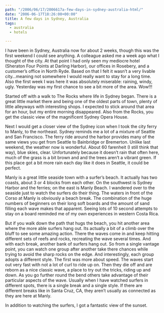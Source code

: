 ```yaml
---
path: "/2006/06/17/2006617a-few-days-in-sydney-australia-html/" 
date: "2006-06-17T18:26:00+00:00" 
title: A few days in Sydney, Australia
tags:
  - australia
  - hotels

---
```

I have been in Sydney, Australia now for about 2 weeks, though this was the first weekend I could see anything. A colleague asked me a week ago what I thought of the city. At that point I had only seen my mediocre hotel (Sheraton Four Points at Darling Harbor), our offices in Rosebery, and a customer&rsquo;s office in North Ryde. Based on that I felt it wasn&rsquo;t a very livable city&hellip;meaning not somewhere I would really want to stay for a long time. Also the first week I was here it was absolutely miserable: raining, windy, ugly. Yesterday was my first chance to see a bit more of the area. Wow!!!

<span class="full-image-block ssNonEditable"><span><img src="/static/500c9c42c4aa27cb90863e5e/50e9971de4b01058545b4678/50e99720e4b01058545b48ee/1257622962167/IXUS50_2DIMG_0777_small.jpg/1000w" alt="" /></span></span>Started off with a walk to The Rocks where life in Sydney began. There is a great little market there and being one of the oldest parts of town, plenty of little alleyways with interesting shops. I expected to stick around that area for an hour, but my entire morning disappeared. Also from the Rocks, you get the classic view of the magnificent Sydney Opera House.

Next I would get a closer view of the Sydney icon when I took the city ferry to Manly, to the northeast. Sydney reminds me a lot of a mixture of Seattle and San Francisco. The ferry ride around the harbor provides many of the same views you get from Seattle to Bainbridge or Bremerton. Unlike last weekend, the weather now is wonderful. About 60 farenheit (I still think that way), blue skies, clear. Unfortunately because it doesn&rsquo;t rain that often here, much of the grass is a bit brown and and the trees aren&rsquo;t a vibrant green. If this place got a bit more rain each day like it does in Seattle, it could be perfect.

<span class="full-image-block ssNonEditable"><span><img src="/static/500c9c42c4aa27cb90863e5e/50e9971de4b01058545b4678/50e99720e4b01058545b48ef/1257622962847/IXUS50_2DIMG_0793_small.jpg/1000w" alt="" /></span></span>Manly is a great little seaside town with a surfer&rsquo;s beach. It actually has two coasts, about 3 or 4 blocks from each other. On the southwest is Sydney Harbor and the ferries; on the east is Manly Beach. I wandered over to the seaside just to watch the surfers do their thing. The waters in front of the Corso at Manly is obviously a beach break. The combination of the huge numbers of beginners on their long soft boards and the amount of sand filling each wave makes that apparent. Seeing lots of 10 second attempts to stay on a board reminded me of my own experiences in western Costa Rica.

But if you walk down the path that hugs the beach, you hit another area where the more able surfers hang out. Its actually a bit of a climb over the bluff to see some amazing action. There the waves come in and keep hitting different sets of reefs and rocks, recreating the wave several times. And with each break, another bank of surfers hang out. So from a single vantage point, you can watch one group after another take there chances while trying to avoid the sharp rocks on the edge. And interestingly, each group adopts a different style. The first was more about speed. The waves start out very fast with not a lot of curl to ride up on. Then they die off and are reborn as a nice classic wave, a place to try out the tricks, riding up and down. As you go further round the bend others take advantage of their particular aspects of the wave. Usually when I have watched surfers in different spots, there is a single break and a single style. If there are different breaks like in Santa Cruz, CA, they aren&rsquo;t usually as connected as they are here at Manly.

<span class="full-image-block ssNonEditable"><span><img src="/static/500c9c42c4aa27cb90863e5e/50e9971de4b01058545b4678/50e99720e4b01058545b48f0/1257622966004/IXUS50_2DIMG_0823_small.jpg/1000w" alt="" /></span></span>In addition to watching the surfers, I got a fantastic view of the sunset.
